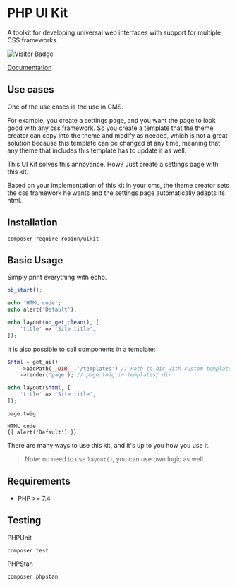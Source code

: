 # PHP UI Kit

A toolkit for developing universal web interfaces with support for multiple CSS frameworks.

![Visitor Badge](https://visitor-badge.laobi.icu/badge?page_id=RobiNN1.PHP-UI-Kit)

[Documentation](https://uikit.kelcak.com/)

## Use cases

One of the use cases is the use in CMS.

For example, you create a settings page, and you want the page to look good with any css framework.
So you create a template that the theme creator can copy into the theme and modify as needed,
which is not a great solution because this template can be changed at any time,
meaning that any theme that includes this template has to update it as well.

This UI Kit solves this annoyance. How? Just create a settings page with this kit.

Based on your implementation of this kit in your cms, the theme creator sets the css
framework he wants and the settings page automatically adapts its html.

## Installation

```
composer require robinn/uikit
```

## Basic Usage

Simply print everything with echo.

```php
ob_start();

echo 'HTML code';
echo alert('Default');

echo layout(ob_get_clean(), [
    'title' => 'Site title',
]);
```

It is also possible to call components in a template:

```php
$html = get_ui()
    ->addPath(__DIR__.'/templates') // Path to dir with custom templates
    ->render('page'); // page.twig in templates/ dir

echo layout($html, [
    'title' => 'Site title',
]);
```

`page.twig`

```twig
HTML code
{{ alert('Default') }}
```

There are many ways to use this kit, and it's up to you how you use it.

> Note: no need to use `layout()`, you can use own logic as well.

## Requirements

- PHP >= 7.4

## Testing

PHPUnit

```
composer test
```

PHPStan

```
composer phpstan
```
